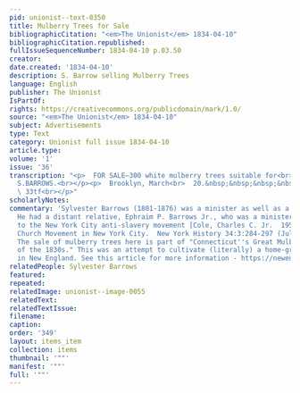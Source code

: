 ```yaml
---
pid: unionist--text-0350
title: Mulberry Trees for Sale
bibliographicCitation: "<em>The Unionist</em> 1834-04-10"
bibliographicCitation.republished: 
fullIssueSequenceNumber: 1834-04-10 p.03.50
creator: 
date.created: '1834-04-10'
description: S. Barrow selling Mulberry Trees
language: English
publisher: The Unionist
IsPartOf: 
rights: https://creativecommons.org/publicdomain/mark/1.0/
source: "<em>The Unionist</em> 1834-04-10"
subject: Advertisements
type: Text
category: Unionist full issue 1834-04-10
article.type: 
volume: '1'
issue: '36'
transcription: "<p>  FOR SALE—300 white mulberry trees suitable for<br>  transplanting.&nbsp;&nbsp;&nbsp;&nbsp;
  S.BARROWS.<br></p><p>  Brooklyn, March<br>  20.&nbsp;&nbsp;&nbsp;&nbsp;&nbsp;&nbsp;&nbsp;&nbsp;&nbsp;&nbsp;&nbsp;&nbsp;&nbsp;&nbsp;&nbsp;&nbsp;&nbsp;&nbsp;&nbsp;&nbsp;&nbsp;&nbsp;&nbsp;&nbsp;&nbsp;&nbsp;&nbsp;&nbsp;&nbsp;&nbsp;&nbsp;&nbsp;&nbsp;&nbsp;&nbsp;&nbsp;&nbsp;&nbsp;<br>
  \ 33tf<br></p>"
scholarlyNotes: 
commentary: 'Sylvester Barrows (1801-1876) was a minister as well as a horticulturist.
  He had a distant relative, Ephraim P. Barrows Jr., who was a minister with connections
  to the New York City anti-slavery movement [Cole, Charles C. Jr.  1953.  The Free
  Church Movement in New York City.  New York History 34:3:284-297 (July 1953).].
  The sale of mulberry trees here is part of "Connecticut''s Great Mulberry Mania
  of the 1830s." This was an attempt to cultivate (literally) a home-grown silk industry
  in New England. See this article for more information - https://newenglandhistoricalsociety.com/connecticuts-great-mulberry-mania-1830s/ '
relatedPeople: Sylvester Barrows
featured: 
repeated: 
relatedImage: unionist--image-0055
relatedText: 
relatedTextIssue: 
filename: 
caption: 
order: '349'
layout: items_item
collection: items
thumbnail: '""'
manifest: '""'
full: '""'
---
```

